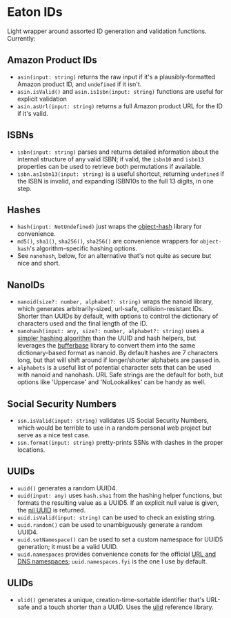 # Eaton IDs

Light wrapper around assorted ID generation and validation functions. Currently:

## Amazon Product IDs

- `asin(input: string)` returns the raw input if it's a plausibly-formatted Amazon product ID, and `undefined` if it isn't.
- `asin.isValid()` and `asin.isIsbn(input: string)` functions are useful for explicit validation
- `asin.asUrl(input: string)` returns a full Amazon product URL for the ID if it's valid.

## ISBNs

- `isbn(input: string)` parses and returns detailed information about the internal structure of any valid ISBN; if valid, the `isbn10` and `isbn13` properties can be used to retrieve both permutations if available.
- `isbn.asIsbn13(input: string)` is a useful shortcut, returning `undefined` if the ISBN is invalid, and expanding ISBN10s to the full 13 digits, in one step.

## Hashes

- `hash(input: NotUndefined)` just wraps the [object-hash](https://github.com/puleos/object-hash) library for convenience.
- `md5()`, `sha1()`, `sha256()`, `sha256()` are convenience wrappers for `object-hash`'s algorithm-specific hashing options.
- See `nanohash`, below, for an alternative that's not quite as secure but nice and short.

## NanoIDs

- `nanoid(size?: number, alphabet?: string)` wraps the nanoid library, which generates arbitrarily-sized, url-safe, collision-resistant IDs. Shorter than UUIDs by default, with options to control the dictionary of characters used and the final length of the ID.
- `nanohash(input: any, size?: number, alphabet?: string)` uses a [simpler hashing algorithm](https://github.com/planttheidea/hash-it) than the UUID and hash helpers, but leverages the [bufferbase](https://github.com/misebox/bufferbase) library to convert them into the same dictionary-based format as nanoid. By default hashes are 7 characters long, but that will shift around if longer/shorter alphabets are passed in.
- `alphabets` is a useful list of potential character sets that can be used with nanoid and nanohash. URL Safe strings are the default for both, but options like 'Uppercase' and 'NoLookalikes' can be handy as well.

## Social Security Numbers

- `ssn.isValid(input: string)` validates US Social Security Numbers, which would be terrible to use in a random personal web project but serve as a nice test case.
- `ssn.format(input: string)` pretty-prints SSNs with dashes in the proper locations.

## UUIDs

- `uuid()` generates a random UUID4.
- `uuid(input: any)` uses `hash.sha1` from the hashing helper functions, but formats the resulting value as a UUID5. If an explicit null value is given, the [nil UUID](https://datatracker.ietf.org/doc/html/rfc4122.html#section-4.1.7) is returned.
- `uuid.isValid(input: string)` can be used to check an existing string.
- `uuid.random()` can be used to unambiguously generate a random UUID4.
- `uuid.setNamespace()` can be used to set a custom namespace for UUID5 generation; it must be a valid UUID.
- `uuid.namespaces` provides convenience consts for the official [URL and DNS namespaces](https://datatracker.ietf.org/doc/html/rfc4122.html#appendix-C); `uuid.namespaces.fyi` is the one I use by default.

## ULIDs

- `ulid()` generates a unique, creation-time-sortable identifier that's URL-safe and a touch shorter than a UUID. Uses the [ulid](https://github.com/ulid/javascript) reference library.
